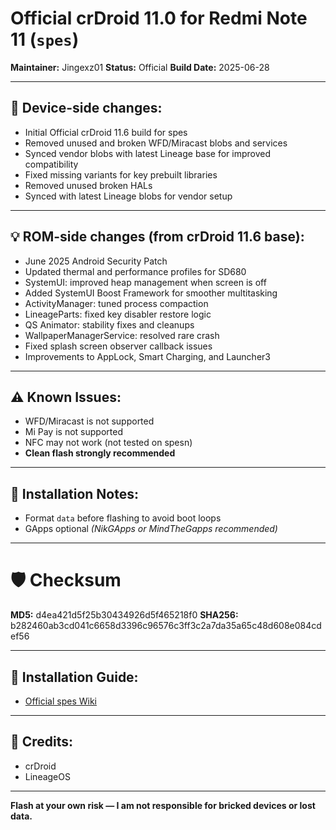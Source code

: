 # Official crDroid 11.0 for Redmi Note 11 (`spes`)

**Maintainer:** Jingexz01
**Status:** Official
**Build Date:** 2025-06-28

---

## 📱 Device-side changes:

* Initial Official crDroid 11.6 build for spes
* Removed unused and broken WFD/Miracast blobs and services
* Synced vendor blobs with latest Lineage base for improved compatibility
* Fixed missing variants for key prebuilt libraries
* Removed unused broken HALs
* Synced with latest Lineage blobs for vendor setup

---

## 💡 ROM-side changes (from crDroid 11.6 base):

* June 2025 Android Security Patch
* Updated thermal and performance profiles for SD680
* SystemUI: improved heap management when screen is off
* Added SystemUI Boost Framework for smoother multitasking
* ActivityManager: tuned process compaction
* LineageParts: fixed key disabler restore logic
* QS Animator: stability fixes and cleanups
* WallpaperManagerService: resolved rare crash
* Fixed splash screen observer callback issues
* Improvements to AppLock, Smart Charging, and Launcher3

---

## ⚠️ Known Issues:

* WFD/Miracast is not supported
* Mi Pay is not supported
* NFC may not work (not tested on spesn)
* **Clean flash strongly recommended**

---

## 🔧 Installation Notes:

* Format `data` before flashing to avoid boot loops
* GApps optional *(NikGApps or MindTheGapps recommended)*

---

# 🛡 Checksum
**MD5:** d4ea421d5f25b30434926d5f465218f0
**SHA256:** b282460ab3cd041c6658d3396c96576c3ff3c2a7da35a65c48d608e084cdef56 

---

## 📲 Installation Guide:

* [Official spes Wiki](https://github.com/Jingexz01/Unoffical_Redmi_Note_11_crDroid/wiki)

---

## 👤 Credits:

* crDroid
* LineageOS

---

**Flash at your own risk — I am not responsible for bricked devices or lost data.**
